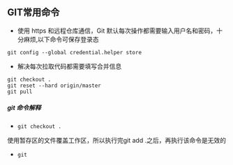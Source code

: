 ## GIT常用命令
- 使用 https 和远程仓库通信，Git 默认每次操作都需要输入用户名和密码，十分麻烦,以下命令可保存登录态

`git config --global credential.helper store`

- 解决每次拉取代码都需要填写合并信息

```
git checkout .
git reset --hard origin/master
git pull
```

##### git 命令解释
- `git checkout .`

使用暂存区的文件覆盖工作区，所以执行完git add .之后，再执行该命令是无效的

- `git `